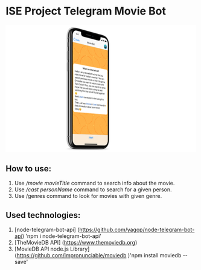 # ISE Project Telegram Movie Bot

![alt text](https://github.com/Arkaim/MovieBot/blob/master/iPhoneX_08.jpg "Logo Title Text 1")

## How to use:
1) Use */movie movieTitle* command to search info about the movie.
2) Use */cast personName* command to search for a given person.
3) Use /genres command to look for movies with given genre.

## Used technologies:
1) [node-telegram-bot-api] (https://github.com/yagop/node-telegram-bot-api)
'npm i node-telegram-bot-api'
2) [TheMovieDB API] (https://www.themoviedb.org)
3) [MovieDB API node.js Library] (https://github.com/impronunciable/moviedb )'npm install moviedb --save' 